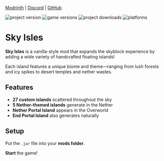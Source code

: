 [Modrinth](https://modrinth.com/mod/sky-isles) | [Discord](https://discordapp.com/users/555629040455909406) | [GitHub](https://github.com/mattwhyy/SkyIsles)

![project version](https://img.shields.io/modrinth/v/sky-isles) ![game versions](https://img.shields.io/modrinth/game-versions/sky-isles?color=yellow) ![project downloads](https://img.shields.io/modrinth/dt/sky-isles) ![platforms](https://img.shields.io/badge/build-fabric%20neoforge-blueviolet?style=flat&label=platforms&color=purple)

# Sky Isles
**Sky Isles** is a vanilla-style mod that expands the skyblock experience by adding a wide variety of handcrafted floating islands!

Each island features a unique biome and theme—ranging from lush forests and icy spikes to desert temples and nether wastes.

## Features
- **27 custom islands** scattered throughout the sky  
- **5 Nether-themed islands** generate in the Nether  
- **Nether Portal Island** appears in the Overworld  
- **End Portal Island** also generates naturally  

## Setup
Put the `.jar` file into your **mods folder**.

**Start** the game!
